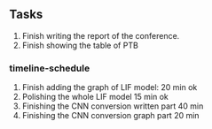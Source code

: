 ## Tasks
1. Finish writing the report of the conference.
2. Finish showing the table of PTB

### timeline-schedule
1. Finish adding the graph of LIF model: 20 min ok
2. Polishing the whole LIF model 15 min ok
3. Finishing the CNN conversion written part 40 min
4. Finishing the CNN conversion graph part 20 min